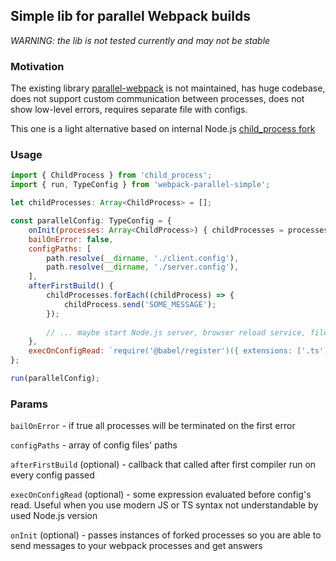 ## Simple lib for parallel Webpack builds

*WARNING: the lib is not tested currently and may not be stable*

### Motivation

The existing library [parallel-webpack](https://github.com/trivago/parallel-webpack) is not maintained,
has huge codebase, does not support custom communication between processes, does not show low-level
errors, requires separate file with configs.

This one is a light alternative based on internal Node.js [child_process fork](https://nodejs.org/api/child_process.html#child_process_child_process_fork_modulepath_args_options)

### Usage

```javascript
import { ChildProcess } from 'child_process';
import { run, TypeConfig } from 'webpack-parallel-simple';

let childProcesses: Array<ChildProcess> = [];

const parallelConfig: TypeConfig = {
    onInit(processes: Array<ChildProcess>) { childProcesses = processes; },
    bailOnError: false,
    configPaths: [
        path.resolve(__dirname, './client.config'),
        path.resolve(__dirname, './server.config'),
    ],
    afterFirstBuild() {
        childProcesses.forEach((childProcess) => {
            childProcess.send('SOME_MESSAGE');
        });
        
        // ... maybe start Node.js server, browser reload service, file generation service
    },
    execOnConfigRead: `require('@babel/register')({ extensions: ['.ts'] });`,
};

run(parallelConfig);
```

### Params

`bailOnError` - if true all processes will be terminated on the first error

`configPaths` - array of config files' paths

`afterFirstBuild` (optional) - callback that called after first compiler run on every config passed

`execOnConfigRead` (optional) - some expression evaluated before config's read. Useful when you use
modern JS or TS syntax not understandable by used Node.js version

`onInit` (optional) - passes instances of forked processes so you are able to send messages to your webpack processes and get answers
